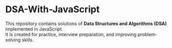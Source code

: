 # DSA-With-JavaScript
This repository contains solutions of **Data Structures and Algorithms (DSA)** implemented in JavaScript.  
It is created for practice, interview preparation, and improving problem-solving skills.
